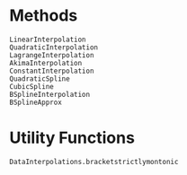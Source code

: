 # Methods

```@docs
LinearInterpolation
QuadraticInterpolation
LagrangeInterpolation
AkimaInterpolation
ConstantInterpolation
QuadraticSpline
CubicSpline
BSplineInterpolation
BSplineApprox
```

# Utility Functions

```@docs
DataInterpolations.bracketstrictlymontonic
```
